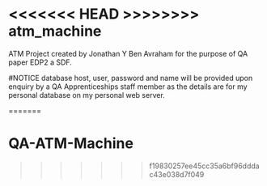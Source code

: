 <<<<<<< HEAD >>>>>>>>
atm_machine
===========

ATM Project created by Jonathan Y Ben Avraham for the purpose of QA paper EDP2 a SDF.

#NOTICE
database host, user, password and name will be provided upon enquiry by a QA Apprenticeships staff member as the details
are for my personal database on my personal web server.

=======
# QA-ATM-Machine
>>>>>>> f19830257ee45cc35a6bf96dddac43e038d7f049
